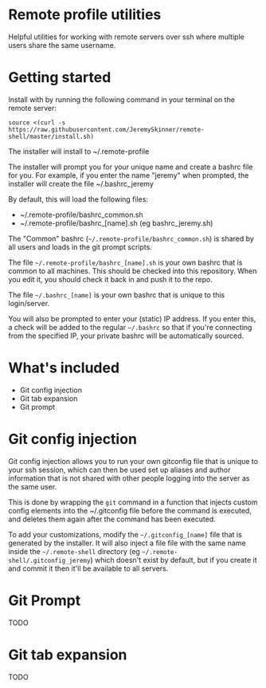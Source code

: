 # Remote profile utilities

Helpful utilities for working with remote servers over ssh where multiple users share the same username. 

# Getting started

Install with by running the following command in your terminal on the remote server:

```
source <(curl -s https://raw.githubusercontent.com/JeremySkinner/remote-shell/master/install.sh)
```

The installer will install to ~/.remote-profile

The installer will prompt you for your unique name and create a bashrc file for you. For example, if you enter the name "jeremy" when prompted, the installer will create the file ~/.bashrc_jeremy 

By default, this will load the following files:
- ~/.remote-profile/bashrc_common.sh
- ~/.remote-profile/bashrc_[name].sh (eg bashrc_jeremy.sh)

The "Common" bashrc (`~/.remote-profile/bashrc_common.sh`) is shared by all users and loads in the git prompt scripts.

The file `~/.remote-profile/bashrc_[name].sh` is your own bashrc that is common to all machines. This should be checked into this repository. When you edit it, you should check it back in and push it to the repo.

The file `~/.bashrc_[name]` is your own bashrc that is unique to this login/server.

You will also be prompted to enter your (static) IP address. If you enter this, a check will be added to the regular `~/.bashrc` so that if you're connecting from the specified IP, your private bashrc will be automatically sourced.

# What's included

- Git config injection
- Git tab expansion
- Git prompt

# Git config injection

Git config injection allows you to run your own gitconfig file that is unique to your ssh session, which can then be used set up aliases and author information that is not shared with other people logging into the server as the same user. 

This is done by wrapping the `git` command in a function that injects custom config elements into the ~/.gitconfig file before the command is executed, and deletes them again after the command has been executed. 

To add your customizations, modify the `~/.gitconfig_[name]` file that is generated by the installer. It will also inject a file file with the same name inside the `~/.remote-shell` directory (eg `~/.remote-shell/.gitconfig_jeremy`) which doesn't exist by default, but if you create it and commit it then it'll be available to all servers.

# Git Prompt

TODO 

# Git tab expansion

TODO